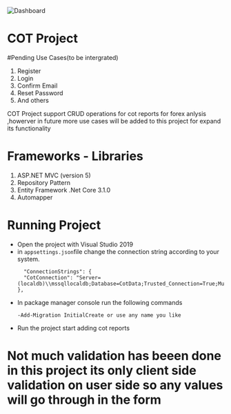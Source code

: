 
![Dashboard](https://github.com/Buyani/COT-Projects/wwwroot/img/layout.PNG)

# COT Project

#Pending Use Cases(to be intergrated)
1. Register 
2. Login
3. Confirm Email
4. Reset Password
5. And others

COT Project support CRUD operations for cot reports for forex anlysis ,howerver in future more use cases will be added to this project for expand its functionality

# Frameworks - Libraries

1. ASP.NET MVC (version 5)
2. Repository Pattern
2. Entity Framework .Net Core 3.1.0
4. Automapper

# Running Project

- Open the project with Visual Studio 2019
- in `appsettings.json`file change the connection string according to your system.
  ```
    "ConnectionStrings": {
    "CotConnection": "Server=(localdb)\\mssqllocaldb;Database=CotData;Trusted_Connection=True;MultipleActiveResultSets=true"
  },
  ```
- In package manager console run the following commands 
    ```
	-Add-Migration InitialCreate or use any name you like
   ```
- Run the project start adding cot reports

#  Not much validation has beeen done in this project its only client side validation on user side so any values will go through in the form 
